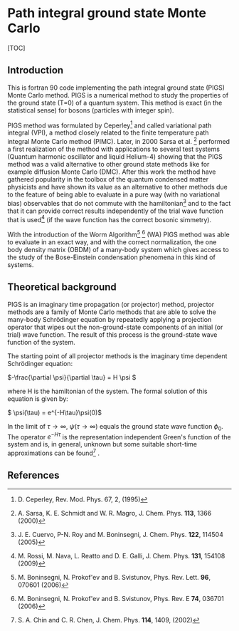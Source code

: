 # Path integral ground state Monte Carlo

[TOC]

## Introduction

This is fortran 90 code implementing the path integral ground state (PIGS) Monte Carlo method. PIGS is a numerical method to study the properties of the ground state (T=0) of a quantum system. This method is exact (in the statistical sense) for bosons (particles with integer spin). 

PIGS method was formulated by Ceperley[^1] and called variational path integral (VPI), a method closely related to the finite temperature path integral Monte Carlo method (PIMC). Later, in 2000 Sarsa et al. [^2] performed a first realization of the method with applications to several test systems (Quantum harmonic oscillator and liquid Helium-4) showing that the PIGS method was a valid alternative to other ground state methods like for example diffusion Monte Carlo (DMC). After this work the method have gathered popularity in the toolbox of the quantum condensed matter physicists and have shown its value as an alternative to other methods due to the feature of being able to evaluate in a pure way (with no variational bias) observables that do not commute with the hamiltonian[^3] and to the fact that it can provide correct results independently of the trial wave function that is used[^4] (if the wave function has the correct bosonic simmetry). 

With the introduction of the Worm Algorithm[^5] [^6] (WA) PIGS method was able to evaluate in an exact way, and with the correct normalization, the one body density matrix (OBDM) of a many-body system which gives access to the study of the Bose-Einstein condensation phenomena in this kind of systems. 

## Theoretical background

PIGS is an imaginary time propagation (or projector) method, projector methods are a family of Monte Carlo methods that are able to solve the many-body Schrödinger equation by repeatedly applying a projection operator that wipes out the non-ground-state components of an initial (or trial) wave function. The result of this process is the ground-state wave function of the system. 

The starting point of all projector methods is the imaginary time dependent Schrödinger equation:

$-\frac{\partial \psi}{\partial \tau} = H \psi $

where H is the hamiltonian of the system. The formal solution of this equation is given by:

$ \psi(\tau) = e^{-H\tau}\psi(0)$

In the limit of $\tau \rightarrow \infty$, $\psi(\tau \rightarrow \infty)$ equals the ground state wave function $\phi_0$. The operator $e^{-H\tau}$ is the representation independent Green's function of the system and is, in general, unknown but some suitable short-time approximations can be found[^7] . 

 ## References

[^1]: D. Ceperley, Rev. Mod. Phys. 67, 2, (1995)
[^2]: A. Sarsa, K. E. Schmidt and W. R. Magro, J. Chem. Phys. **113**, 1366 (2000) 
[^3]: J. E. Cuervo, P-N. Roy and M. Boninsegni, J. Chem. Phys. **122**, 114504 (2005)
[^4]: M. Rossi, M. Nava, L. Reatto and D. E. Galli, J. Chem. Phys. **131**, 154108 (2009)
[^5]: M. Boninsegni, N. Prokof'ev and B. Svistunov, Phys. Rev. Lett. **96**, 070601 (2006)
[^6]: M. Boninsegni, N. Prokof'ev and B. Svistunov, Phys. Rev. E **74**, 036701 (2006)
[^7]: S. A. Chin and C. R. Chen, J. Chem. Phys. **114**, 1409, (2002) 

